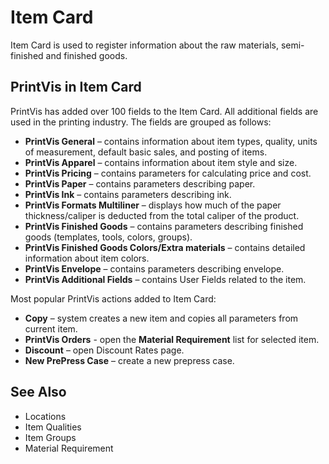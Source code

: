 # Item Card

Item Card is used to register information about the raw materials, semi-finished and finished goods.

## PrintVis in Item Card

PrintVis has added over 100 fields to the Item Card. All additional fields are used in the printing industry. The fields are grouped as follows:

- **PrintVis General** – contains information about item types, quality, units of measurement, default basic sales, and posting of items.
- **PrintVis Apparel** – contains information about item style and size.
- **PrintVis Pricing** – contains parameters for calculating price and cost.
- **PrintVis Paper** – contains parameters describing paper.
- **PrintVis Ink** – contains parameters describing ink.
- **PrintVis Formats Multiliner** – displays how much of the paper thickness/caliper is deducted from the total caliper of the product.
- **PrintVis Finished Goods** – contains parameters describing finished goods (templates, tools, colors, groups).
- **PrintVis Finished Goods Colors/Extra materials** – contains detailed information about item colors.
- **PrintVis Envelope** – contains parameters describing envelope.
- **PrintVis Additional Fields** – contains User Fields related to the item.

Most popular PrintVis actions added to Item Card:

- **Copy** – system creates a new item and copies all parameters from current item.
- **PrintVis Orders** - open the **Material Requirement** list for selected item.
- **Discount** – open Discount Rates page.
- **New PrePress Case** – create a new prepress case.

## See Also

- Locations
- Item Qualities
- Item Groups
- Material Requirement